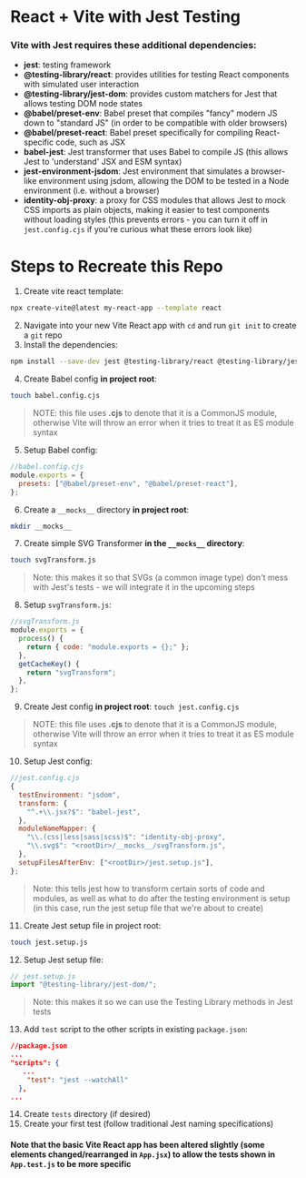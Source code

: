 # React + Vite with Jest Testing

### Vite with Jest requires these additional dependencies:
- **jest**: testing framework
- **@testing-library/react**: provides utilities for testing React components with simulated user interaction
- **@testing-library/jest-dom**: provides custom matchers for Jest that allows testing DOM node states
- **@babel/preset-env**: Babel preset that compiles "fancy" modern JS down to "standard JS" (in order to be compatible with older browsers)
- **@babel/preset-react**: Babel preset specifically for compiling React-specific code, such as JSX
- **babel-jest**: Jest transformer that uses Babel to compile JS (this allows Jest to 'understand' JSX and ESM syntax)
- **jest-environment-jsdom**: Jest environment that simulates a browser-like environment using jsdom, allowing the DOM to be tested in a Node environment (i.e. without a browser)
- **identity-obj-proxy**: a proxy for CSS modules that allows Jest to mock CSS imports as plain objects, making it easier to test components without loading styles (this prevents errors - you can turn it off in `jest.config.cjs` if you're curious what these errors look like)

# Steps to Recreate this Repo

1. Create vite react template: 
```bash
npx create-vite@latest my-react-app --template react
```
2. Navigate into your new Vite React app with `cd` and run `git init` to create a `git` repo
3. Install the dependencies: 
```bash
npm install --save-dev jest @testing-library/react @testing-library/jest-dom @babel/preset-env @babel/preset-react babel-jest jest-environment-jsdom identity-obj-proxy
```
4. Create Babel config **in project root**: 
```bash 
touch babel.config.cjs
``` 
> NOTE: this file uses **.cjs** to denote that it is a CommonJS module, otherwise Vite will throw an error when it tries to treat it as ES module syntax
5. Setup Babel config:
```js
//babel.config.cjs
module.exports = {
  presets: ["@babel/preset-env", "@babel/preset-react"],
};
```
6. Create a `__mocks__` directory **in project root**: 
```bash
mkdir __mocks__
```
7. Create simple SVG Transformer **in the `__mocks__` directory**: 
```bash
touch svgTransform.js
```
> Note: this makes it so that SVGs (a common image type) don't mess with Jest's tests - we will integrate it in the upcoming steps
8. Setup `svgTransform.js`:
```js
//svgTransform.js
module.exports = {
  process() {
    return { code: "module.exports = {};" };
  },
  getCacheKey() {
    return "svgTransform";
  },
};

```
9. Create Jest config **in project root**: `touch jest.config.cjs` 
> NOTE: this file uses **.cjs** to denote that it is a CommonJS module, otherwise Vite will throw an error when it tries to treat it as ES module syntax
10. Setup Jest config:
```js
//jest.config.cjs
{
  testEnvironment: "jsdom",
  transform: {
    "^.+\\.jsx?$": "babel-jest",
  },
  moduleNameMapper: {
    "\\.(css|less|sass|scss)$": "identity-obj-proxy",
    "\\.svg$": "<rootDir>/__mocks__/svgTransform.js",
  },
  setupFilesAfterEnv: ["<rootDir>/jest.setup.js"],
};
```
> Note: this tells jest how to transform certain sorts of code and modules, as well as what to do after the testing environment is setup (in this case, run the jest setup file that we're about to create)
11. Create Jest setup file in project root: 
```bash
touch jest.setup.js
```
12. Setup Jest setup file:
```js
// jest.setup.js
import "@testing-library/jest-dom/";
```
> Note: this makes it so we can use the Testing Library methods in Jest tests
13. Add `test` script to the other scripts in existing `package.json`:
```json 
//package.json
...
"scripts": {
   ...
    "test": "jest --watchAll"
  },
...
```
14. Create `tests` directory (if desired)
15. Create your first test (follow traditional Jest naming specifications)

#### Note that the basic Vite React app has been altered slightly (some elements changed/rearranged in `App.jsx`) to allow the tests shown in `App.test.js` to be more specific
